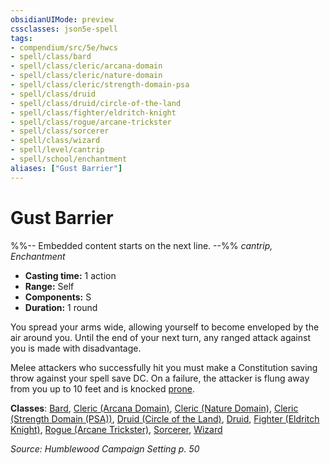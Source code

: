 ```yaml
---
obsidianUIMode: preview
cssclasses: json5e-spell
tags:
- compendium/src/5e/hwcs
- spell/class/bard
- spell/class/cleric/arcana-domain
- spell/class/cleric/nature-domain
- spell/class/cleric/strength-domain-psa
- spell/class/druid
- spell/class/druid/circle-of-the-land
- spell/class/fighter/eldritch-knight
- spell/class/rogue/arcane-trickster
- spell/class/sorcerer
- spell/class/wizard
- spell/level/cantrip
- spell/school/enchantment
aliases: ["Gust Barrier"]
---
```

# Gust Barrier
%%-- Embedded content starts on the next line. --%%
*cantrip, Enchantment*  

- **Casting time:** 1 action
- **Range:** Self
- **Components:** S
- **Duration:** 1 round

You spread your arms wide, allowing yourself to become enveloped by the air around you. Until the end of your next turn, any ranged attack against you is made with disadvantage.

Melee attackers who successfully hit you must make a Constitution saving throw against your spell save DC. On a failure, the attacker is flung away from you up to 10 feet and is knocked [prone](/Systems/5e/rules/conditions.md#prone).

**Classes**: [Bard](/Systems/5e/classes/bard.md), [Cleric (Arcana Domain)](/Systems/5e/classes/cleric-arcana-domain-scag.md), [Cleric (Nature Domain)](/Systems/5e/classes/cleric-nature-domain.md), [Cleric (Strength Domain (PSA))](/Systems/5e/classes/cleric-strength-domain-psa-psa.md), [Druid (Circle of the Land)](/Systems/5e/classes/druid-circle-of-the-land.md), [Druid](/Systems/5e/classes/druid.md), [Fighter (Eldritch Knight)](/Systems/5e/classes/fighter-eldritch-knight.md), [Rogue (Arcane Trickster)](/Systems/5e/classes/rogue-arcane-trickster.md), [Sorcerer](/Systems/5e/classes/sorcerer.md), [Wizard](/Systems/5e/classes/wizard.md)

*Source: Humblewood Campaign Setting p. 50*